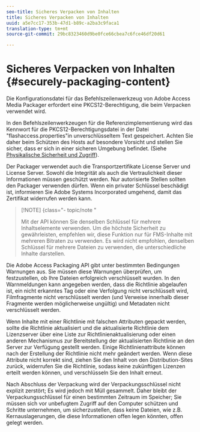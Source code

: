 ```yaml
---
seo-title: Sicheres Verpacken von Inhalten
title: Sicheres Verpacken von Inhalten
uuid: a5e7cc17-353b-47d1-b89c-a2ba3c9faca1
translation-type: tm+mt
source-git-commit: 29bc8323460d9be0fce66cbea7c6fce46df20d61

---
```



# Sicheres Verpacken von Inhalten {#securely-packaging-content}

Die Konfigurationsdatei für das Befehlszeilenwerkzeug von Adobe Access Media Packager erfordert eine PKCS12-Berechtigung, die beim Verpacken verwendet wird.

In den Befehlszeilenwerkzeugen für die Referenzimplementierung wird das Kennwort für die PKCS12-Berechtigungsdatei in der Datei &quot;flashaccess.properties&quot;in unverschlüsseltem Text gespeichert. Achten Sie daher beim Schützen des Hosts auf besondere Vorsicht und stellen Sie sicher, dass er sich in einer sicheren Umgebung befindet. (Siehe [Physikalische Sicherheit und Zugriff](../../aaxs-secure-deployment-guidelines/physical-sec-and-access.md)).

Der Packager verwendet auch die Transportzertifikate License Server und License Server. Sowohl die Integrität als auch die Vertraulichkeit dieser Informationen müssen geschützt werden. Nur autorisierte Stellen sollten den Packager verwenden dürfen. Wenn ein privater Schlüssel beschädigt ist, informieren Sie Adobe Systems Incorporated umgehend, damit das Zertifikat widerrufen werden kann.

>[!NOTE] {class=&quot;- topic/note &quot;
>
>Mit der API können Sie denselben Schlüssel für mehrere Inhaltselemente verwenden. Um die höchste Sicherheit zu gewährleisten, empfehlen wir, diese Funktion nur für FMS-Inhalte mit mehreren Bitraten zu verwenden. Es wird nicht empfohlen, denselben Schlüssel für mehrere Dateien zu verwenden, die unterschiedliche Inhalte darstellen.

Die Adobe Access Packaging API gibt unter bestimmten Bedingungen Warnungen aus. Sie müssen diese Warnungen überprüfen, um festzustellen, ob Ihre Dateien erfolgreich verschlüsselt wurden. In den Warnmeldungen kann angegeben werden, dass die Richtlinie abgelaufen ist, ein nicht erkanntes Tag oder eine Verfolgung nicht verschlüsselt wird, Filmfragmente nicht verschlüsselt werden (und Verweise innerhalb dieser Fragmente werden möglicherweise ungültig) und Metadaten nicht verschlüsselt werden.

Wenn Inhalte mit einer Richtlinie mit falschen Attributen gepackt werden, sollte die Richtlinie aktualisiert und die aktualisierte Richtlinie dem Lizenzserver über eine Liste zur Richtlinienaktualisierung oder einen anderen Mechanismus zur Bereitstellung der aktualisierten Richtlinie an den Server zur Verfügung gestellt werden. Einige Richtlinienattribute können nach der Erstellung der Richtlinie nicht mehr geändert werden. Wenn diese Attribute nicht korrekt sind, ziehen Sie den Inhalt von den Distribution-Sites zurück, widerrufen Sie die Richtlinie, sodass keine zukünftigen Lizenzen erteilt werden können, und verschlüsseln Sie den Inhalt erneut.

Nach Abschluss der Verpackung wird der Verpackungsschlüssel nicht explizit zerstört; Es wird jedoch mit Müll gesammelt. Daher bleibt der Verpackungsschlüssel für einen bestimmten Zeitraum im Speicher; Sie müssen sich vor unbefugtem Zugriff auf den Computer schützen und Schritte unternehmen, um sicherzustellen, dass keine Dateien, wie z.B. Kernauslagerungen, die diese Informationen offen legen könnten, offen gelegt werden.
